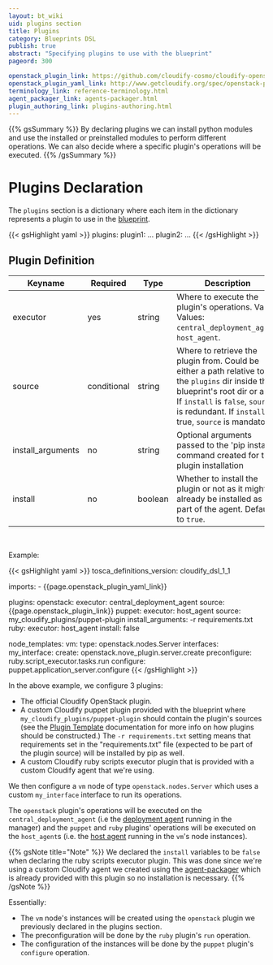```yaml
---
layout: bt_wiki
uid: plugins section
title: Plugins
category: Blueprints DSL
publish: true
abstract: "Specifying plugins to use with the blueprint"
pageord: 300

openstack_plugin_link: https://github.com/cloudify-cosmo/cloudify-openstack-plugin/archive/1.2.zip
openstack_plugin_yaml_link: http://www.getcloudify.org/spec/openstack-plugin/1.2/plugin.yaml
terminology_link: reference-terminology.html
agent_packager_link: agents-packager.html
plugin_authoring_link: plugins-authoring.html
---
```

{{% gsSummary %}}
By declaring plugins we can install python modules and use the installed or preinstalled modules to perform different operations. We can also decide where a specific plugin's operations will be executed.
{{% /gsSummary %}}

# Plugins Declaration

The `plugins` section is a dictionary where each item in the dictionary represents a plugin to use in the [blueprint]({{page.terminology_link}}#blueprint).

{{< gsHighlight  yaml >}}
plugins:
  plugin1:
    ...
  plugin2:
    ...
{{< /gsHighlight >}}

## Plugin Definition

Keyname           | Required    | Type        | Description
-----------       | --------    | ----        | -----------
executor          | yes         | string      | Where to execute the plugin's operations. Valid Values: `central_deployment_agent`, `host_agent`.
source            | conditional | string      | Where to retrieve the plugin from. Could be either a path relative to the `plugins` dir inside the blueprint's root dir or a url. If `install` is `false`, `source` is redundant. If `install` is true, `source` is mandatory.
install_arguments | no          | string      | Optional arguments passed to the 'pip install' command created for the plugin installation
install           | no          | boolean     | Whether to install the plugin or not as it might already be installed as part of the agent. Defaults to `true`.

<br>

Example:

{{< gsHighlight  yaml >}}
tosca_definitions_version: cloudify_dsl_1_1

imports:
    - {{page.openstack_plugin_yaml_link}}

plugins:
  openstack:
    executor: central_deployment_agent
    source: {{page.openstack_plugin_link}}
  puppet:
    executor: host_agent
    source: my_cloudify_plugins/puppet-plugin
    install_arguments: -r requirements.txt
  ruby:
    executor: host_agent
    install: false

node_templates:
  vm:
    type: openstack.nodes.Server
    interfaces:
      my_interface:
        create: openstack.nove_plugin.server.create
        preconfigure: ruby.script_executor.tasks.run
        configure: puppet.application_server.configure
{{< /gsHighlight >}}

In the above example, we configure 3 plugins:

* The official Cloudify OpenStack plugin.
* A custom Cloudify puppet plugin provided with the blueprint where `my_cloudify_plugins/puppet-plugin` should contain the plugin's sources (see the [Plugin Template]({{page.plugin_authoring_link#the-plugin-template}}) documentation for more info on how plugins should be constructed.) The `-r requirements.txt` setting means that  requirements set in the "requirements.txt" file (expected to be part of the plugin source) will be installed by pip as well.
* A custom Cloudify ruby scripts executor plugin that is provided with a custom Cloudify agent that we're using.

We then configure a `vm` node of type `openstack.nodes.Server` which uses a custom `my_interface` interface to run its operations.

The `openstack` plugin's operations will be executed on the `central_deployment_agent` (i.e the [deployment agent]({{page.terminology_link}}#deployment-agent) running in the manager) and the `puppet` and `ruby` plugins' operations will be executed on the `host_agent`s (i.e. the [host agent]({{page.terminology_link}}#host-agent) running in the `vm`'s node instances).

{{% gsNote title="Note" %}}
We declared the `install` variables to be `false` when declaring the ruby scripts executor plugin. This was done since we're using a custom Cloudify agent we created using the [agent-packager]({{page.agent_packager_link}}) which is already provided with this plugin so no installation is necessary.
{{% /gsNote %}}

Essentially:

* The `vm` node's instances will be created using the `openstack` plugin we previously declared in the plugins section.
* The preconfiguration will be done by the `ruby` plugin's `run` operation.
* The configuration of the instances will be done by the `puppet` plugin's `configure` operation.
